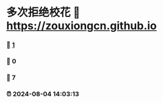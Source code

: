 # 多次拒绝校花 :link: https://zouxiongcn.github.io 
### :page_facing_up: [1](https://zouxiongcn.github.io/tag.html) 
### :speech_balloon: 0 
### :hibiscus: 7 
### :alarm_clock: 2024-08-04 14:03:13
